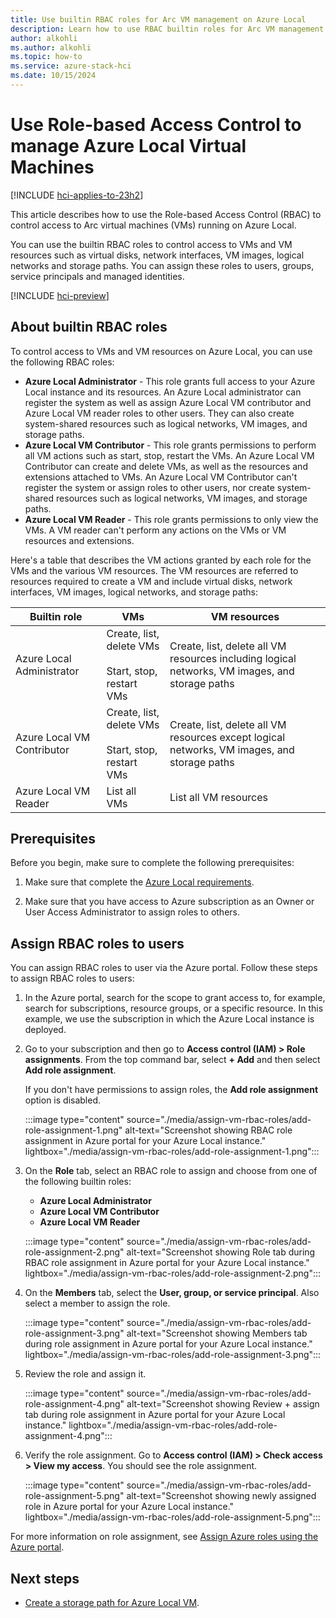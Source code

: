 ```yaml
---
title: Use builtin RBAC roles for Arc VM management on Azure Local
description: Learn how to use RBAC builtin roles for Arc VM management on Azure Local.
author: alkohli
ms.author: alkohli
ms.topic: how-to
ms.service: azure-stack-hci
ms.date: 10/15/2024
---
```


# Use Role-based Access Control to manage Azure Local Virtual Machines 

[!INCLUDE [hci-applies-to-23h2](../../hci/includes/hci-applies-to-23h2.md)]

This article describes how to use the Role-based Access Control (RBAC) to control access to Arc virtual machines (VMs) running on Azure Local.

You can use the builtin RBAC roles to control access to VMs and VM resources such as virtual disks, network interfaces, VM images, logical networks and storage paths. You can assign these roles to users, groups, service principals and managed identities.


[!INCLUDE [hci-preview](../../hci/includes/hci-preview.md)]

## About builtin RBAC roles

To control access to VMs and VM resources on Azure Local, you can use the following RBAC roles:

- **Azure Local Administrator** - This role grants full access to your Azure Local instance and its resources. An Azure Local administrator can register the system as well as assign Azure Local VM contributor and Azure Local VM reader roles to other users. They can also create system-shared resources such as logical networks, VM images, and storage paths. 
- **Azure Local VM Contributor** - This role grants permissions to perform all VM actions such as start, stop, restart the VMs. An Azure Local VM Contributor can create and delete VMs, as well as the resources and extensions attached to VMs. An Azure Local VM Contributor can't register the system or assign roles to other users, nor create system-shared resources such as logical networks, VM images, and storage paths.
- **Azure Local VM Reader** - This role grants permissions to only view the VMs. A VM reader can't perform any actions on the VMs or VM resources and extensions.

Here's a table that describes the VM actions granted by each role for the VMs and the various VM resources. The VM resources are referred to resources required to create a VM and include virtual disks, network interfaces, VM images, logical networks, and storage paths:


| Builtin role | VMs | VM resources |
|--|--|--|
| Azure Local Administrator | Create, list, delete VMs<br><br> Start, stop, restart VMs | Create, list, delete all VM resources including logical networks, VM images, and storage paths |
| Azure Local VM Contributor | Create, list, delete VMs<br><br> Start, stop, restart VMs | Create, list, delete all VM resources except logical networks, VM images, and storage paths |
| Azure Local VM Reader | List all VMs | List all VM resources |

 
## Prerequisites

Before you begin, make sure to complete the following prerequisites:

1. Make sure that complete the [Azure Local requirements](./azure-arc-vm-management-prerequisites.md).

1. Make sure that you have access to Azure subscription as an Owner or User Access Administrator to assign roles to others.

## Assign RBAC roles to users

You can assign RBAC roles to user via the Azure portal. Follow these steps to assign RBAC roles to users:

1. In the Azure portal, search for the scope to grant access to, for example, search for subscriptions, resource groups, or a specific resource. In this example, we use the subscription in which the Azure Local instance is deployed.


1. Go to your subscription and then go to **Access control (IAM) > Role assignments**. From the top command bar, select **+ Add** and then select **Add role assignment**.

    If you don't have permissions to assign roles, the **Add role assignment** option is disabled.

    :::image type="content" source="./media/assign-vm-rbac-roles/add-role-assignment-1.png" alt-text="Screenshot showing RBAC role assignment in Azure portal for your Azure Local instance." lightbox="./media/assign-vm-rbac-roles/add-role-assignment-1.png":::

1. On the **Role** tab, select an RBAC role to assign and choose from one of the following builtin roles:

    - **Azure Local Administrator**
    - **Azure Local VM Contributor**
    - **Azure Local VM Reader**

    :::image type="content" source="./media/assign-vm-rbac-roles/add-role-assignment-2.png" alt-text="Screenshot showing Role tab during RBAC role assignment in Azure portal for your Azure Local instance." lightbox="./media/assign-vm-rbac-roles/add-role-assignment-2.png":::

1. On the **Members** tab, select the **User, group, or service principal**. Also select a member to assign the role.

    :::image type="content" source="./media/assign-vm-rbac-roles/add-role-assignment-3.png" alt-text="Screenshot showing Members tab during role assignment in Azure portal for your Azure Local instance." lightbox="./media/assign-vm-rbac-roles/add-role-assignment-3.png":::

1. Review the role and assign it.

    :::image type="content" source="./media/assign-vm-rbac-roles/add-role-assignment-4.png" alt-text="Screenshot showing Review + assign tab during role assignment in Azure portal for your Azure Local instance." lightbox="./media/assign-vm-rbac-roles/add-role-assignment-4.png":::

1. Verify the role assignment. Go to **Access control (IAM) > Check access > View my access**. You should see the role assignment.

    :::image type="content" source="./media/assign-vm-rbac-roles/add-role-assignment-5.png" alt-text="Screenshot showing newly assigned role in Azure portal for your Azure Local instance." lightbox="./media/assign-vm-rbac-roles/add-role-assignment-5.png":::

For more information on role assignment, see [Assign Azure roles using the Azure portal](/azure/role-based-access-control/role-assignments-portal).

## Next steps

- [Create a storage path for Azure Local VM](./create-storage-path.md).
